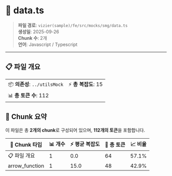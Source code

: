# 📄 data.ts

> **파일 경로**: `vizier(sample)/fe/src/mocks/smg/data.ts`  
> **생성일**: 2025-09-26  
> **Chunk 수**: 2개  
> **언어**: Javascript / Typescript
---


## 📋 파일 개요

| | |
|--|--|
| 📦 **의존성**: `../utilsMock` | ⚡ **총 복잡도**: 15 |
| 📊 **총 토큰 수**: 112 |  |






## 🧩 Chunk 요약

이 파일은 총 **2개의 chunk**로 구성되어 있으며, **112개의 토큰**을 포함합니다.

| 🧩 Chunk 타입 | 📊 개수 | ⚡ 평균 복잡도 | 📝 총 토큰 | 📈 비율 |
|---------------|--------|-------------|----------|--------|
| 📋 파일 개요 | 1 | 0.0 | 64 | 57.1% |
| arrow_function | 1 | 15.0 | 48 | 42.9% |

